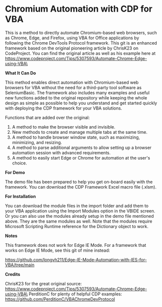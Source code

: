 # Chromium Automation with CDP for VBA
This is a method to directly automate Chromium-based web browsers, such as Chrome, Edge, and Firefox, using VBA for Office applications by following the Chrome DevTools Protocol framework. This git is an enhanced framework based on the original pioneering article by ChrisK23 on CodeProject. You can find the original article as well as his example here at https://www.codeproject.com/Tips/5307593/Automate-Chrome-Edge-using-VBA\

**What It Can Do**

This method enables direct automation with Chromium-based web browsers for VBA without the need for a third-party tool software as SeleniumBasic. The framework also includes many examples and useful new functions added to the original repository while keeping the whole design as simple as possible to help you understand and get started quickly with deploying the CDP framework for your VBA solutions.

Functions that are added over the original:
1. A method to make the browser visible and invisible.
2. New methods to create and manage multiple tabs at the same time.
3. A method to handle browser window state, such as maximizing, minimizing, and resizing.
4. A method to parse additional arguments to allow setting up a browser automation session with advanced requirements.
5. A method to easily start Edge or Chrome for automation at the user's choice.
  
**For Demo**

The demo file has been prepared to help you get on-board easily with the framework. You can download the CDP Framework Excel macro file (.xlsm).

**For Installation**

You can download the module files in the import folder and add them to your VBA application using the Import Modules option in the VBIDE screen. Or you can also use the modules already setup in the demo file mentioned above. They are the same modules as well. Note that the modules require Microsoft Scripting Runtime reference for the Dictionary object to work.

**Notes**

This framework does not work for Edge IE Mode. For a framework that works on Edge IE Mode, see this git of mine instead:

https://github.com/longvh211/Edge-IE-Mode-Automation-with-IES-for-VBA/tree/main

**Credits**

ChrisK23 for the great original source: https://www.codeproject.com/Tips/5307593/Automate-Chrome-Edge-using-VBA\
PerditionC for plenty of helpful CDP examples: https://github.com/PerditionC/VBAChromeDevProtocol

